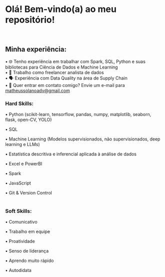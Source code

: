 # Olá! Bem-vindo(a) ao meu repositório!
<br>

## Minha experiência:
• 🌐 Tenho experiência em trabalhar com Spark, SQL, Python e suas bibliotecas para Ciência de Dados e Machine Learning<br>
• 🎲 Trabalho como freelancer analista de dados <br>
• 🗣 Experiência com Data Quality na área de Supply Chain<br>
• 📧 Quer entrar em contato comigo? Envie um e-mail para matheussolanoadv@gmail.com <br>



### Hard Skills:
• Python (scikit-learn, tensorflow, pandas, numpy, matplotlib, seaborn, flask, open-CV, YOLO)

• SQL

• Machine Learning (Modelos supervisionados, não supervisionados, deep learning e LLMs)

• Estatística descritiva e inferencial aplicada à análise de dados

• Excel e PowerBI

• Spark

• JavaScript

• Git & Version Control
<br>
<br>
### Soft Skills:
• Comunicativo

• Trabalho em equipe

• Proatividade

• Senso de liderança

• Aprendo muito rápido

• Autodidata
